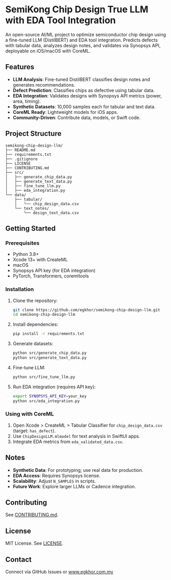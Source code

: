 # SemiKong Chip Design True LLM with EDA Tool Integration

An open-source AI/ML project to optimize semiconductor chip design using a fine-tuned LLM (DistilBERT) and EDA tool integration. Predicts defects with tabular data, analyzes design notes, and validates via Synopsys API, deployable on iOS/macOS with CoreML.

## Features
- **LLM Analysis**: Fine-tuned DistilBERT classifies design notes and generates recommendations.
- **Defect Prediction**: Classifies chips as defective using tabular data.
- **EDA Integration**: Validates designs with Synopsys API metrics (power, area, timing).
- **Synthetic Datasets**: 10,000 samples each for tabular and text data.
- **CoreML Ready**: Lightweight models for iOS apps.
- **Community-Driven**: Contribute data, models, or Swift code.

## Project Structure
```
semikong-chip-design-llm/
├── README.md
├── requirements.txt
├── .gitignore
├── LICENSE
├── CONTRIBUTING.md
├── src/
│   ├── generate_chip_data.py
│   ├── generate_text_data.py
│   ├── fine_tune_llm.py
│   ├── eda_integration.py
└── data/
    ├── tabular/
    │   └── chip_design_data.csv
    └── text_notes/
        └── design_text_data.csv
```

## Getting Started
### Prerequisites
- Python 3.8+
- Xcode 13+ with CreateML
- macOS
- Synopsys API key (for EDA integration)
- PyTorch, Transformers, coremltools

### Installation
1. Clone the repository:
   ```bash
   git clone https://github.com/egkhor/semikong-chip-design-llm.git
   cd semikong-chip-design-llm
   ```
2. Install dependencies:
   ```bash
   pip install -r requirements.txt
   ```
3. Generate datasets:
   ```bash
   python src/generate_chip_data.py
   python src/generate_text_data.py
   ```
4. Fine-tune LLM:
   ```bash
   python src/fine_tune_llm.py
   ```
5. Run EDA integration (requires API key):
   ```bash
   export SYNOPSYS_API_KEY=your_key
   python src/eda_integration.py
   ```

### Using with CoreML
1. Open Xcode > CreateML > Tabular Classifier for `chip_design_data.csv` (target: `has_defect`).
2. Use `ChipDesignLLM.mlmodel` for text analysis in SwiftUI apps.
3. Integrate EDA metrics from `eda_validated_data.csv`.

## Notes
- **Synthetic Data**: For prototyping; use real data for production.
- **EDA Access**: Requires Synopsys license.
- **Scalability**: Adjust `N_SAMPLES` in scripts.
- **Future Work**: Explore larger LLMs or Cadence integration.

## Contributing
See [CONTRIBUTING.md]((CONTRIBUTING.markdown)).

## License
MIT License. See [LICENSE](LICENSE).

## Contact
Connect via GitHub Issues or www.egkhor.com.my
